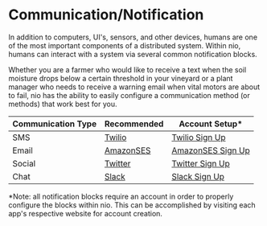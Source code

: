 # Communication/Notification

In addition to computers, UI's, sensors, and other devices, humans are one of the most important components of a distributed system. Within nio, humans can interact with a system via several common notification blocks.

Whether you are a farmer who would like to receive a text when the soil moisture drops below a certain threshold in your vineyard or a plant manager who needs to receive a warning email when vital motors are about to fail, nio has the ability to easily configure a communication method (or methods) that work best for you.

| Communication Type | Recommended | Account Setup*  |
| ------------------ | ----------- | --------------- |
| SMS                | [Twilio](https://blocks.n.io/TwilioSMS)    | [Twilio Sign Up](https://www.twilio.com/try-twilio) |
| Email              | [AmazonSES](https://blocks.n.io/AmazonSES) | [AmazonSES Sign Up](https://portal.aws.amazon.com/billing/signup?redirect_url=https%3A%2F%2Faws.amazon.com%2Fregistration-confirmation#/start) |
| Social             | [Twitter](https://blocks.n.io/Twitter)     | [Twitter Sign Up](https://twitter.com/signup) |
| Chat               | [Slack](https://blocks.n.io/Slack)         | [Slack Sign Up](https://slack.com/get-started) |

\*Note: all notification blocks require an account in order to properly configure the blocks within nio. This can be accomplished by visiting each app's respective website for account creation.
